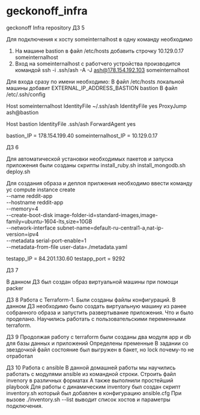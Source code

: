 # geckonoff_infra
geckonoff Infra repository
ДЗ 5

Для подключения к хосту someinternalhost в одну команду необходимо
1. На машине bastion в файл /etc/hosts добавить строчку
10.129.0.17 someinternalhost
2. Вход на someinternalhost с работчего устройства производится командой
ssh -i .ssh/ash  -A -J ash@178.154.192.103  someinternalhost

Для входа сразу по имени необходимо:
В файл /etc/hosts локальной машины добавит
EXTERNAL_IP_ADDRESS_BASTION bastion
В файл /etc/.ssh/config

Host someinternalhost
    IdentityFile ~/.ssh/ash
    IdentityFile yes
    ProxyJump ash@bastion

Host bastion
    IdentityFile .ssh/ash
    ForwardAgent yes

bastion_IP = 178.154.199.40
someinternalhost_IP = 10.129.0.17

ДЗ 6

Для автоматической установки необходимых пакетов и запуска приложения были созданы скрипты
install_ruby.sh
install_mongodb.sh
deploy.sh

Для создания образа и дeплоя прилжения необходимо ввести команду
yc compute instance create \
  --name reddit-app \
  --hostname reddit-app \
  --memory=4 \
  --create-boot-disk image-folder-id=standard-images,image-family=ubuntu-1604-lts,size=10GB \
  --network-interface subnet-name=default-ru-central1-a,nat-ip-version=ipv4 \
  --metadata serial-port-enable=1 \
  --metadata-from-file user-data=./metadata.yaml

  testapp_IP = 84.201.130.60
  testapp_port = 9292

  ДЗ 7

  В данном ДЗ был создан образ виртуальной машины при помощи packer
 
  ДЗ 8
  Работа с Terraform-1.
  Были созданы файлы конфигураций. В данном ДЗ необходимо было создать виртуальную машину из ранее собранного образа и запустить развертывание приложения. Что и было проделано.
  Научились работать с пользовательскими переменными terraform.

  
  ДЗ 9
  Продолжая работу с terraform были созданы два модуля app и db для базы данных и приложений
  Определены пременные
  В задании со звездочкой файл состояние был выгружен в бакет, но lock почему-то не отработал


  ДЗ 10
  Работа с ansible
  В данной домашней работы мы научились работать с модулями ansible из командной строки.
  Строить файл invenory в различных форматах
  А также выполнили простейший playbook
  Для работы с динамическим inventory был создан скрипт inventory.sh который был добавлен в конфигурацию ansible.cfg
  При вызове ./inventory.sh --list выводит список хостов и параметры подключения.


